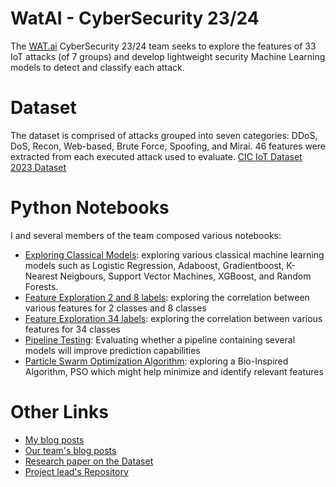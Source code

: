 # WatAI - CyberSecurity 23/24
The [WAT.ai](https://watai.ca/) CyberSecurity 23/24 team seeks to explore the features of 33 IoT attacks (of 7 groups) and develop lightweight
security Machine Learning models to detect and classify each attack.

# Dataset
The dataset is comprised of attacks grouped into seven categories: DDoS, DoS, Recon, Web-based, Brute Force, Spoofing, and Mirai.
46 features were extracted from each executed attack used to evaluate. 
[CIC IoT Dataset 2023 Dataset](https://www.unb.ca/cic/datasets/iotdataset-2023.html)

# Python Notebooks
I and several members of the team composed various notebooks:
- [Exploring Classical Models](https://github.com/KokYenZein/WatAI---CyberSecurity-23-24/blob/main/classic%20models/classical-ml-algorithms.ipynb):
exploring various classical machine learning models such as Logistic Regression, Adaboost, Gradientboost, K-Nearest Neigbours, Support Vector Machines, XGBoost, and Random Forests.
- [Feature Exploration 2 and 8 labels](https://www.kaggle.com/code/yenzeinkok/yz-feature-exploration?scriptVersionId=150067677): exploring the correlation between various features for 2 classes and 8 classes
- [Feature Exploration 34 labels](https://www.kaggle.com/code/yenzeinkok/yz-feature-exploration?scriptVersionId=150433002): exploring the correlation between various features for 34 classes
- [Pipeline Testing](https://github.com/KokYenZein/WatAI---CyberSecurity-23-24/blob/main/Pipelines/pipeline-testing.ipynb): Evaluating whether a pipeline containing several models will improve prediction capabilities
- [Particle Swarm Optimization Algorithm](https://github.com/KokYenZein/WatAI---CyberSecurity-23-24/blob/main/Bio-Inspired%20Algorithms/Particle%20Swam%20Optimization%20(PSO).ipynb): 
exploring a Bio-Inspired Algorithm, PSO which might help minimize and identify relevant features

# Other Links
- [My blog posts](https://substack.com/@bananazein)
- [Our team's blog posts](https://wataicyber.substack.com/)
- [Research paper on the Dataset](https://www.mdpi.com/1424-8220/23/13/5941)
- [Project lead's Repository](https://github.com/Madhav-Malhotra/cicIoT)
